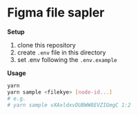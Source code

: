 # Figma file sapler

**Setup**

1. clone this repository
2. create `.env` file in this directory
3. set .env following the `.env.example`

**Usage**

```bash
yarn
yarn sample <filekye> [node-id...]
# e.g.
# yarn sample vXAxldxvDUBWW8EVZIGmgC 1:2
```
